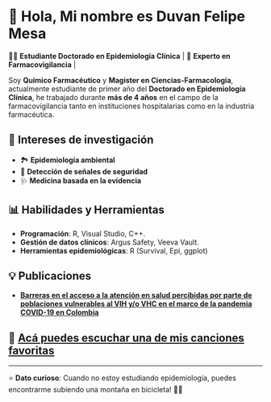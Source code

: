 # 👋 Hola, Mi nombre es Duvan Felipe Mesa

👨‍🔬 **Estudiante Doctorado en Epidemiología Clínica** | 💊 **Experto en Farmacovigilancia** |

Soy **Químico Farmacéutico** y **Magister en Ciencias-Farmacología**, actualmente estudiante de primer año del **Doctorado en Epidemiología Clínica**, he trabajado durante **más de 4 años** en el campo de la farmacovigilancia tanto en instituciones hospitalarias como en la industria farmacéutica. 

## 🧠 Intereses de investigación

- 🏞 **Epidemiología ambiental**
- 🔎 **Detección de señales de seguridad** 
- 🩺 **Medicina basada en la evidencia** 

## 📊 Habilidades y Herramientas

- **Programación**: R, Visual Studio, C++.   
- **Gestión de datos clínicos**: Argus Safety, Veeva Vault.  
- **Herramientas epidemiológicas**: R (Survival, Epi, ggplot)
  
## 💡 Publicaciones

- **[Barreras en el acceso a la atención en salud percibidas por parte de poblaciones vulnerables al VIH y/o VHC en el marco de la pandemia COVID-19 en Colombia](https://repositorio.unal.edu.co/handle/unal/83808)**

## 🎵 [Acá puedes escuchar una de mis canciones favoritas](https://open.spotify.com/intl-es/track/3AJwUDP919kvQ9QcozQPxg?si=5c5093581eac481e)
---
⭐️ **Dato curioso**: Cuando no estoy estudiando epidemiología, puedes encontrarme subiendo una montaña en bicicleta! 🚵‍♂️
